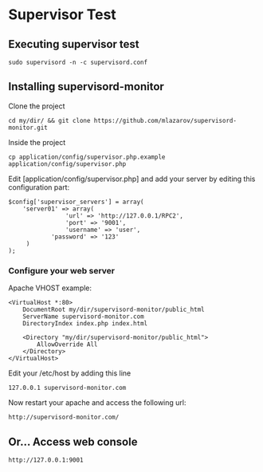 # Supervisor Test

## Executing supervisor test

```
sudo supervisord -n -c supervisord.conf
```

## Installing supervisord-monitor

Clone the project

```
cd my/dir/ && git clone https://github.com/mlazarov/supervisord-monitor.git
```

Inside the project

```
cp application/config/supervisor.php.example application/config/supervisor.php
```

Edit [application/config/supervisor.php] and add your server by editing this configuration part:

```
$config['supervisor_servers'] = array(
    'server01' => array(
                'url' => 'http://127.0.0.1/RPC2',
                'port' => '9001',
                'username' => 'user',
            'password' => '123'
     )
);
```

### Configure your web server

Apache VHOST example:

```
<VirtualHost *:80>
    DocumentRoot my/dir/supervisord-monitor/public_html
    ServerName supervisord-monitor.com
    DirectoryIndex index.php index.html

    <Directory "my/dir/supervisord-monitor/public_html">
        AllowOverride All
    </Directory>
</VirtualHost>
```

Edit your /etc/host by adding this line

```
127.0.0.1 supervisord-monitor.com
```

Now restart your apache and access the following url:

```
http://supervisord-monitor.com/
```

## Or... Access web console

```
http://127.0.0.1:9001
```